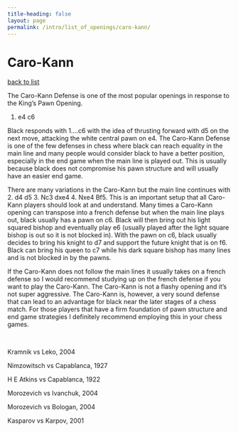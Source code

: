 ```yaml
---
title-heading: false
layout: page
permalink: /intro/list_of_openings/caro-kann/
---
```


# Caro-Kann

[back to list](../../list_of_openings)



The Caro-Kann Defense is one of the most popular openings in response to the King’s Pawn Opening.

1. e4 c6

Black responds with 1….c6 with the idea of thrusting forward with d5 on the next move, attacking the white central pawn on e4. The Caro-Kann Defense is one of the few defenses in chess where black can reach equality in the main line and many people would consider black to have a better position, especially in the end game when the main line is played out. This is usually because black does not compromise his pawn structure and will usually have an easier end game.

There are many variations in the Caro-Kann but the main line continues with 2. d4 d5 3. Nc3 dxe4 4. Nxe4 Bf5. This is an important setup that all Caro-Kann players should look at and understand. Many times a Caro-Kann opening can transpose into a french defense but when the main line plays out, black usually has a pawn on c6. Black will then bring out his light squared bishop and eventually play e6 (usually played after the light square bishop is out so it is not blocked in). With the pawn on c6, black usually decides to bring his knight to d7 and support the future knight that is on f6. Black can bring his queen to c7 while his dark square bishop has many lines and is not blocked in by the pawns.

If the Caro-Kann does not follow the main lines it usually takes on a french defense so I would recommend studying up on the french defense if you want to play the Caro-Kann. The Caro-Kann is not a flashy opening and it’s not super aggressive. The Caro-Kann is, however, a very sound defense that can lead to an advantage for black near the later stages of a chess match. For those players that have a firm foundation of pawn structure and end game strategies I definitely recommend employing this in your chess games.






 

Kramnik vs Leko, 2004

Nimzowitsch vs Capablanca, 1927

H E Atkins vs Capablanca, 1922

Morozevich vs Ivanchuk, 2004

Morozevich vs Bologan, 2004

Kasparov vs Karpov, 2001